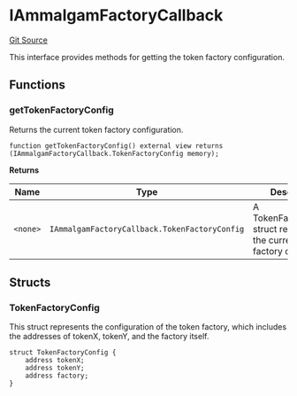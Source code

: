 # IAmmalgamFactoryCallback
[Git Source](https://github.com/Ammalgam-Protocol/core-v1/blob/6642ecf302d69320796403bcb5da0c96165f00bd/contracts/interfaces/factories/IAmmalgamFactoryCallback.sol)

This interface provides methods for getting the token factory configuration.


## Functions
### getTokenFactoryConfig

Returns the current token factory configuration.


```solidity
function getTokenFactoryConfig() external view returns (IAmmalgamFactoryCallback.TokenFactoryConfig memory);
```
**Returns**

|Name|Type|Description|
|----|----|-----------|
|`<none>`|`IAmmalgamFactoryCallback.TokenFactoryConfig`|A TokenFactoryConfig struct representing the current token factory config.|


## Structs
### TokenFactoryConfig
This struct represents the configuration of the token factory, which includes
the addresses of tokenX, tokenY, and the factory itself.


```solidity
struct TokenFactoryConfig {
    address tokenX;
    address tokenY;
    address factory;
}
```

